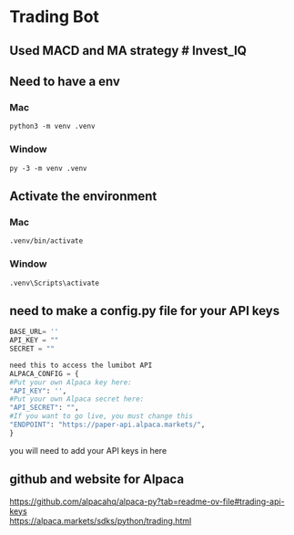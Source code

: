 # Trading Bot


## Used MACD and MA strategy # Invest_IQ

## Need to have a env 

### Mac
```
python3 -m venv .venv
```

### Window
```
py -3 -m venv .venv
```

## Activate the environment 

### Mac
```
.venv/bin/activate
```

### Window 
```
.venv\Scripts\activate
```

## need to make a config.py file for your API keys

```python
BASE_URL= ''
API_KEY = ""
SECRET = ""

need this to access the lumibot API
ALPACA_CONFIG = {
#Put your own Alpaca key here:
"API_KEY": '',
#Put your own Alpaca secret here:
"API_SECRET": "",
#If you want to go live, you must change this
"ENDPOINT": "https://paper-api.alpaca.markets/",
}
```

you will need to add your API keys in here 

## github and website for Alpaca

https://github.com/alpacahq/alpaca-py?tab=readme-ov-file#trading-api-keys
<br>
https://alpaca.markets/sdks/python/trading.html